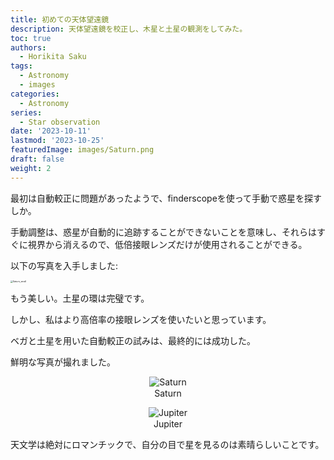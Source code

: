 ```yaml
---
title: 初めての天体望遠鏡
description: 天体望遠鏡を校正し、木星と土星の観測をしてみた。
toc: true
authors:
  - Horikita Saku
tags:
  - Astronomy
  - images
categories:
  - Astronomy
series:
  - Star observation
date: '2023-10-11'
lastmod: '2023-10-25'
featuredImage: images/Saturn.png
draft: false
weight: 2
---
```

最初は自動較正に問題があったようで、finderscopeを使って手動で惑星を探すしか。

手動調整は、惑星が自動的に追跡することができないことを意味し、それらはすぐに視界から消えるので、低倍接眼レンズだけが使用されることができる。

以下の写真を入手しました:

<img src="../../../images/Saturn_small.jpg" alt="Saturn_small" style="zoom: 25%;" />

もう美しい。土星の環は完璧です。

しかし、私はより高倍率の接眼レンズを使いたいと思っています。

ベガと土星を用いた自動較正の試みは、最終的には成功した。

鮮明な写真が撮れました。
<div style="text-align: center;">
    <img src="../../../images/Saturn.jpg" alt="Saturn" />
    <p style="margin-top: 1px;">Saturn</p>
</div>

<div style="text-align: center;">
    <img src="../../../images/Jupiter_big.jpg" alt="Jupiter"/>
    <p style="margin-top: 1px;">Jupiter</p>
</div>



天文学は絶対にロマンチックで、自分の目で星を見るのは素晴らしいことです。